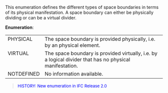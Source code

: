 ﻿This enumeration defines the different types of space boundaries in terms of its physical manifestation. A space boundary can either be physically dividing or can be a virtual divider.

**Enumeration**:

<table>
      <tr>
        <td valign="top" align="left">
          PHYSICAL
        </td>
        <td valign="top" align="left">
          The space boundary is provided physically, i.e. by an
          physical element.
        </td>
      </tr>
      <tr>
        <td valign="top" align="left">
          VIRTUAL
        </td>
        <td valign="top" align="left">
          The space boundary is provided virtually, i.e. by a
          logical divider that has no physical manifestation.
        </td>
      </tr>
      <tr>
        <td valign="top" align="left">
          NOTDEFINED
        </td>
        <td valign="top" align="left">
          No information available.
        </td>
      </tr>
    </table>

> <font size="-1" color="#0000FF">HISTORY: New enumeration in
      IFC Release 2.0</font>